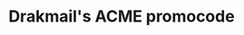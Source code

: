 ---
layout: code
type: code
title: Drakmail's ACME promocode
permalink: /drakmail/hetzner/
username: drakmail
company: hetzner
---